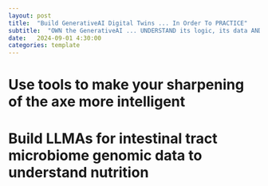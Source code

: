 ```yaml
---
layout: post
title:  "Build GenerativeAI Digital Twins ... In Order To PRACTICE"
subtitle:  "OWN the GenerativeAI ... UNDERSTAND its logic, its data AND its output"
date:   2024-09-01 4:30:00
categories: template
---
```



# Use tools to make your sharpening of the axe more intelligent

# Build LLMAs for intestinal tract microbiome genomic data to understand nutrition
